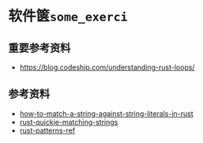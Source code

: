# 软件箧`some_exerci`



## 重要参考资料
- https://blog.codeship.com/understanding-rust-loops/

## 参考资料
- [how-to-match-a-string-against-string-literals-in-rust](https://stackoverflow.com/questions/25383488/how-to-match-a-string-against-string-literals-in-rust)
- [rust-quickie-matching-strings](https://www.jonathanturner.org/2016/02/rust-quickie-matching-strings.html)
- [rust-patterns-ref](http://xion.io/post/code/rust-patterns-ref.html)